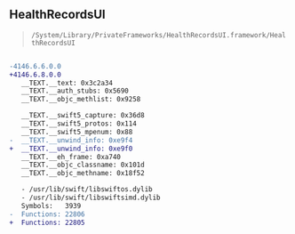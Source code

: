 ## HealthRecordsUI

> `/System/Library/PrivateFrameworks/HealthRecordsUI.framework/HealthRecordsUI`

```diff

-4146.6.6.0.0
+4146.6.8.0.0
   __TEXT.__text: 0x3c2a34
   __TEXT.__auth_stubs: 0x5690
   __TEXT.__objc_methlist: 0x9258

   __TEXT.__swift5_capture: 0x36d8
   __TEXT.__swift5_protos: 0x114
   __TEXT.__swift5_mpenum: 0x88
-  __TEXT.__unwind_info: 0xe9f4
+  __TEXT.__unwind_info: 0xe9f0
   __TEXT.__eh_frame: 0xa740
   __TEXT.__objc_classname: 0x101d
   __TEXT.__objc_methname: 0x18f52

   - /usr/lib/swift/libswiftos.dylib
   - /usr/lib/swift/libswiftsimd.dylib
   Symbols:   3939
-  Functions: 22806
+  Functions: 22805
 

```
